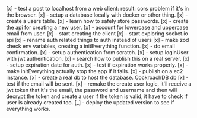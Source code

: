 [x] - test a post to localhost from a web client: result: cors problem if it's in the browser.
[x] - setup a database locally with docker or other thing.
[x] - create a users table.
[x] - learn how to safely store passwords.
[x] - create the api for creating a new user.
[x] - account for lowercase and uppercase email from user.
[x] - start creating the client
[x] - start exploring socket.io api
[x] - rename auth related things to auth instead of users
[x] - make zod check env variables, creating a initEverything function.
[x] - do email confirmation.
[x] - setup authentication from scratch.
[x] - setup loginUser with jwt authentication.
[x] - search how to publish this on a real server.
[x] - setup expiration date for auth.
[x] - test if expiration works properly.
[x] - make initEverything actually stop the app if it fails.
[x] - publish on a ec2 instance.
[x] - create a real db to host the database. CockroachDB db
[x] - test if the email will be sent.
[x] - remake the create user logic, it'll receive a jwt token that it's the email, the password and username and then will decrypt the token and create a user if the token is valid, it have to check if user is already created too.
[_] - deploy the updated version to see if everything works.